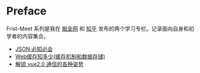 # Preface

Frist-Meet 系列是我在 [掘金网](https://juejin.im/user/58d34d1b44d90400685b1691/posts) 和 [知乎](https://zhuanlan.zhihu.com/xiaokedada) 发布的两个学习专栏。记录面向自身和初学者的内容集合。

+ [JSON 必知必会](./First-Meet-JSON.md)
+ [Web缓存知多少(缓存机制和数据存储)](./First-Meet-Cache.md)
+ [解锁 vue2.0 通信的各种姿势](./First-Meet-Vue-Communication.md)